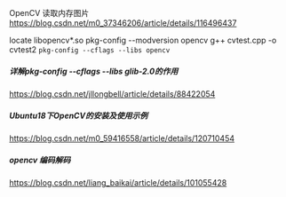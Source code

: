 OpenCV 读取内存图片
https://blog.csdn.net/m0_37346206/article/details/116496437


locate libopencv*.so
pkg-config --modversion opencv
g++ cvtest.cpp -o cvtest2  `pkg-config --cflags --libs opencv`



##### 详解pkg-config --cflags --libs glib-2.0的作用

https://blog.csdn.net/jllongbell/article/details/88422054

##### Ubuntu18下OpenCV的安装及使用示例

https://blog.csdn.net/m0_59416558/article/details/120710454



##### opencv 编码解码

https://blog.csdn.net/liang_baikai/article/details/101055428
